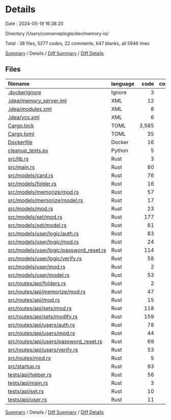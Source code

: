 # Details

Date : 2024-05-19 16:38:20

Directory /Users/connerreplogle/dev/memory-io/

Total : 38 files,  5277 codes, 22 comments, 647 blanks, all 5946 lines

[Summary](results.md) / Details / [Diff Summary](diff.md) / [Diff Details](diff-details.md)

## Files
| filename | language | code | comment | blank | total |
| :--- | :--- | ---: | ---: | ---: | ---: |
| [.dockerignore](/.dockerignore) | Ignore | 3 | 0 | 0 | 3 |
| [.idea/memory_server.iml](/.idea/memory_server.iml) | XML | 12 | 0 | 0 | 12 |
| [.idea/modules.xml](/.idea/modules.xml) | XML | 8 | 0 | 0 | 8 |
| [.idea/vcs.xml](/.idea/vcs.xml) | XML | 6 | 0 | 0 | 6 |
| [Cargo.lock](/Cargo.lock) | TOML | 3,585 | 2 | 396 | 3,983 |
| [Cargo.toml](/Cargo.toml) | TOML | 35 | 1 | 4 | 40 |
| [Dockerfile](/Dockerfile) | Docker | 16 | 3 | 4 | 23 |
| [cleanup_tests.py](/cleanup_tests.py) | Python | 5 | 2 | 2 | 9 |
| [src/lib.rs](/src/lib.rs) | Rust | 3 | 0 | 1 | 4 |
| [src/main.rs](/src/main.rs) | Rust | 80 | 2 | 16 | 98 |
| [src/models/card.rs](/src/models/card.rs) | Rust | 76 | 0 | 10 | 86 |
| [src/models/folder.rs](/src/models/folder.rs) | Rust | 16 | 0 | 2 | 18 |
| [src/models/memorize/mod.rs](/src/models/memorize/mod.rs) | Rust | 57 | 0 | 7 | 64 |
| [src/models/memorize/model.rs](/src/models/memorize/model.rs) | Rust | 17 | 0 | 4 | 21 |
| [src/models/mod.rs](/src/models/mod.rs) | Rust | 23 | 0 | 2 | 25 |
| [src/models/set/mod.rs](/src/models/set/mod.rs) | Rust | 177 | 0 | 17 | 194 |
| [src/models/set/model.rs](/src/models/set/model.rs) | Rust | 61 | 0 | 8 | 69 |
| [src/models/user/logic/auth.rs](/src/models/user/logic/auth.rs) | Rust | 83 | 0 | 9 | 92 |
| [src/models/user/logic/mod.rs](/src/models/user/logic/mod.rs) | Rust | 24 | 0 | 12 | 36 |
| [src/models/user/logic/password_reset.rs](/src/models/user/logic/password_reset.rs) | Rust | 114 | 0 | 14 | 128 |
| [src/models/user/logic/verify.rs](/src/models/user/logic/verify.rs) | Rust | 58 | 0 | 12 | 70 |
| [src/models/user/mod.rs](/src/models/user/mod.rs) | Rust | 2 | 0 | 0 | 2 |
| [src/models/user/model.rs](/src/models/user/model.rs) | Rust | 53 | 3 | 8 | 64 |
| [src/routes/api/folders.rs](/src/routes/api/folders.rs) | Rust | 2 | 0 | 2 | 4 |
| [src/routes/api/memorize/mod.rs](/src/routes/api/memorize/mod.rs) | Rust | 47 | 0 | 8 | 55 |
| [src/routes/api/mod.rs](/src/routes/api/mod.rs) | Rust | 15 | 0 | 2 | 17 |
| [src/routes/api/sets/mod.rs](/src/routes/api/sets/mod.rs) | Rust | 118 | 0 | 16 | 134 |
| [src/routes/api/sets/modify.rs](/src/routes/api/sets/modify.rs) | Rust | 159 | 0 | 13 | 172 |
| [src/routes/api/users/auth.rs](/src/routes/api/users/auth.rs) | Rust | 78 | 0 | 12 | 90 |
| [src/routes/api/users/mod.rs](/src/routes/api/users/mod.rs) | Rust | 44 | 0 | 10 | 54 |
| [src/routes/api/users/password_reset.rs](/src/routes/api/users/password_reset.rs) | Rust | 69 | 0 | 9 | 78 |
| [src/routes/api/users/verify.rs](/src/routes/api/users/verify.rs) | Rust | 53 | 0 | 7 | 60 |
| [src/routes/mod.rs](/src/routes/mod.rs) | Rust | 5 | 0 | 3 | 8 |
| [src/startup.rs](/src/startup.rs) | Rust | 93 | 2 | 13 | 108 |
| [tests/api/helper.rs](/tests/api/helper.rs) | Rust | 56 | 7 | 11 | 74 |
| [tests/api/main.rs](/tests/api/main.rs) | Rust | 3 | 0 | 1 | 4 |
| [tests/api/set.rs](/tests/api/set.rs) | Rust | 10 | 0 | 5 | 15 |
| [tests/api/user.rs](/tests/api/user.rs) | Rust | 11 | 0 | 7 | 18 |

[Summary](results.md) / Details / [Diff Summary](diff.md) / [Diff Details](diff-details.md)